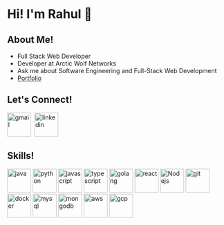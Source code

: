<h1>Hi! I'm Rahul 👋</h1>

## About Me!
- Full Stack Web Developer
- Developer at Arctic Wolf Networks
- Ask me about Software Engineering and Full-Stack Web Development
- [Portfolio](https://rahulkherajani.netlify.app/)

## Let's Connect!
[<img src='https://img.icons8.com/color/48/000000/gmail-new.png' alt='gmail' width= '55' height='55'>](mailto:rahulkherajani20@gmail.com)&nbsp;&nbsp;[<img src='https://img.icons8.com/color/48/000000/linkedin.png' alt='linkedin' width='55' height='55'>](https://www.linkedin.com/in/rahulkherajani/)&nbsp;&nbsp;

## Skills!
<p>
      <a href = "https://www.java.com/en/"><img src="https://www.vectorlogo.zone/logos/java/java-icon.svg" alt="java" width="55" height="55"/></a>
      <a href = "https://www.python.org/"><img src="https://www.vectorlogo.zone/logos/python/python-icon.svg" alt="python" width="55" height="55"/></a>
      <a href = "https://developer.mozilla.org/en-US/docs/Web/JavaScript"><img src="https://img.icons8.com/color/48/000000/javascript--v1.png" alt="javascript" width="55" height="55"/></a>
      <a href = "https://www.typescriptlang.org/"><img src="https://img.icons8.com/color/48/000000/typescript.png" alt="typescript" width="55" height="55"/></a>
      <a href = "https://go.dev/"><img src="https://img.icons8.com/color/48/000000/golang.png" alt="golang" width="55" height="55"/></a>
      <a href = "https://reactjs.org/"><img src="https://www.vectorlogo.zone/logos/reactjs/reactjs-icon.svg" alt="react" width="55" height="55"/></a>
      <a href = "https://nodejs.org/en/"><img src="https://www.vectorlogo.zone/logos/nodejs/nodejs-icon.svg" alt="Nodejs" width="55" height="55"/></a>
      <a href = "https://git-scm.com/"><img src="https://www.vectorlogo.zone/logos/git-scm/git-scm-icon.svg" alt="git" width="55" height="55"/></a>
      <a href = "https://www.docker.com/"><img src="https://www.vectorlogo.zone/logos/docker/docker-official.svg" alt="docker" width="55" height="55"/></a>
      <a href = "https://www.mysql.com/"><img src="https://www.vectorlogo.zone/logos/mysql/mysql-icon.svg" alt="mysql" width="55" height="55"/></a>
      <a href = "https://www.mongodb.com/"><img src="https://www.vectorlogo.zone/logos/mongodb/mongodb-icon.svg" alt="mongodb" width="55" height="55"/></a>
      <a href = "https://aws.amazon.com/"><img src="https://img.icons8.com/color/48/000000/amazon-web-services.png" alt="aws" width="55" height="55"/></a>
      <a href = "https://cloud.google.com/"><img src="https://img.icons8.com/color/48/000000/google-cloud.png" alt="gcp" width="55" height="55"/></a>
</p>
